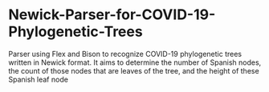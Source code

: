 # Newick-Parser-for-COVID-19-Phylogenetic-Trees
 Parser using Flex and Bison to recognize COVID-19 phylogenetic trees written in Newick format. It aims to determine the number of Spanish nodes, the count of those nodes that are leaves of the tree, and the height of these Spanish leaf node
